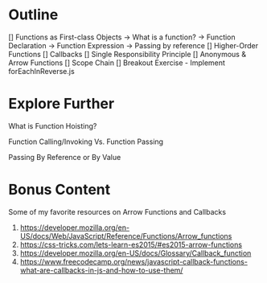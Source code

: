 # Outline

[] Functions as First-class Objects
    -> What is a function?
    -> Function Declaration
    -> Function Expression
    -> Passing by reference
[] Higher-Order Functions
[] Callbacks
[] Single Responsibility Principle
[] Anonymous & Arrow Functions
[] Scope Chain
[] Breakout Exercise - Implement forEachInReverse.js
# Explore Further

What is Function Hoisting?

Function Calling/Invoking Vs. Function Passing

Passing By Reference or By Value


# Bonus Content

Some of my favorite resources on Arrow Functions and Callbacks

1. https://developer.mozilla.org/en-US/docs/Web/JavaScript/Reference/Functions/Arrow_functions
2. https://css-tricks.com/lets-learn-es2015/#es2015-arrow-functions 
3. https://developer.mozilla.org/en-US/docs/Glossary/Callback_function
4. https://www.freecodecamp.org/news/javascript-callback-functions-what-are-callbacks-in-js-and-how-to-use-them/
